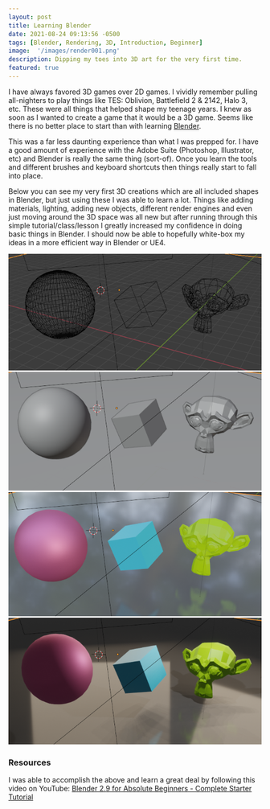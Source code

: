```yaml
---
layout: post
title: Learning Blender
date: 2021-08-24 09:13:56 -0500
tags: [Blender, Rendering, 3D, Introduction, Beginner]
image:  '/images/render001.png'
description: Dipping my toes into 3D art for the very first time. 
featured: true
---
```


I have always favored 3D games over 2D games. I vividly remember pulling all-nighters to play things like TES: Oblivion, Battlefield 2 & 2142, Halo 3, etc. These were all things that helped shape my teenage years. I knew as soon as I wanted to create a game that it would be a 3D game. Seems like there is no better place to start than with learning [Blender](https://www.blender.org). 

This was a far less daunting experience than what I was prepped for. I have a good amount of experience with the Adobe Suite (Photoshop, Illustrator, etc) and Blender is really the same thing (sort-of). Once you learn the tools and different brushes and keyboard shortcuts then things really start to fall into place. 

Below you can see my very first 3D creations which are all included shapes in Blender, but just using these I was able to learn a lot. Things like adding materials, lighting, adding new objects, different render engines and even just moving around the 3D space was all new but after running through this simple tutorial/class/lesson I greatly increased my confidence in doing basic things in Blender. I should now be able to hopefully white-box my ideas in a more efficient way in Blender or UE4. 

  <div class="gallery-box">
    <div class="gallery">
      <img src="/images/blender00.png">
    </div>
  </div>
  <div class="gallery-box">
    <div class="gallery">
      <img src="/images/blender01.png">
    </div>
  </div>
  <div class="gallery-box">
    <div class="gallery">
      <img src="/images/blender02.png">
    </div>
  </div>
  <div class="gallery-box">
    <div class="gallery">
      <img src="/images/blender03.png">
    </div>
  </div>


### Resources

I was able to accomplish the above and learn a great deal by following this video on YouTube:
[Blender 2.9 for Absolute Beginners - Complete Starter Tutorial](https://www.youtube.com/watch?v=bB3qtedwbSI)
